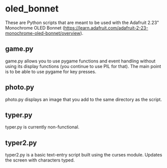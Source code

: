 # oled_bonnet

These are Python scripts that are meant to be used with the Adafruit 2.23" Monochrome OLED Bonnet (https://learn.adafruit.com/adafruit-2-23-monochrome-oled-bonnet/overview).

## game.py
game.py allows you to use pygame functions and event handling without using its display functions (you continue to use PIL for that). The main point is to be able to use pygame for key presses.

## photo.py 
photo.py displays an image that you add to the same directory as the script.

## typer.py
typer.py is currently non-functional.

## typer2.py
typer2.py is a basic text-entry script built using the curses module. Updates the screen with characters typed.
